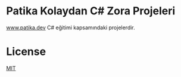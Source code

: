 # Patika Kolaydan C# Zora Projeleri
www.patika.dev C# eğitimi kapsamındaki projelerdir.
# License
[MIT](www.mit.edu)
